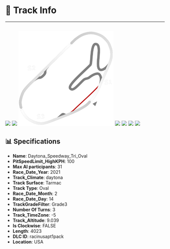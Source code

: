 # 🏁 Track Info

---
![](image_1.jpg)
![](image_2.jpg)
![](image_3.jpg)
![](image_4.jpg)
![](image_5.jpg)
![](image_6.jpg)
![](image_7.jpg)
---

## 📊 Specifications

- **Name**: Daytona_Speedway_Tri_Oval
- **PitSpeedLimit_HighKPH**: 100
- **Max AI participants**: 31
- **Race_Date_Year**: 2021
- **Track_Climate**: daytona
- **Track Surface**: Tarmac
- **Track Type**: Oval
- **Race_Date_Month**: 2
- **Race_Date_Day**: 14
- **TrackGradeFilter**: Grade3
- **Number Of Turns**: 3
- **Track_TimeZone**: -5
- **Track_Altitude**: 9.039
- **Is Clockwise**: FALSE
- **Length**: 4023
- **DLC ID**: racinusapt1pack
- **Location**: USA
